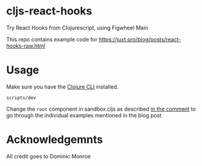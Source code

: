 # cljs-react-hooks

Try React Hooks from Clojurescript, using Figwheel Main

This repo contains example code for https://juxt.pro/blog/posts/react-hooks-raw.html

# Usage

Make sure you have the [Clojure CLI](https://clojure.org/guides/getting_started) installed.

```
scripts/dev
```

Change the `root` component in sandbox.cljs as described [in the comment](https://github.com/pesterhazy/cljs-react-hooks/blob/master/src/react/sandbox.cljs#L129) to go through the individual examples mentioned in the blog post

# Acknowledgemnts

All credit goes to Dominic Monroe
